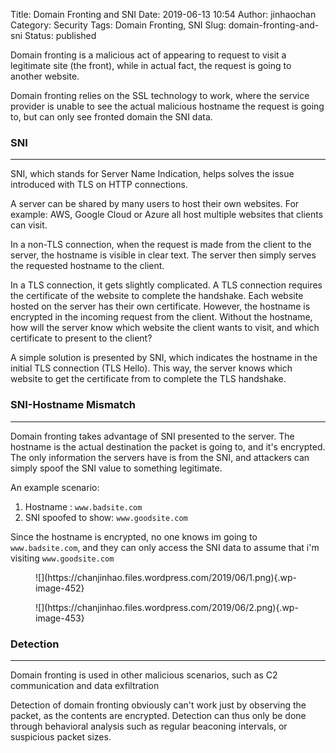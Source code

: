 Title: Domain Fronting and SNI
Date: 2019-06-13 10:54
Author: jinhaochan
Category: Security
Tags: Domain Fronting, SNI
Slug: domain-fronting-and-sni
Status: published

<!-- wp:paragraph -->

Domain fronting is a malicious act of appearing to request to visit a legitimate site (the front), while in actual fact, the request is going to another website.

<!-- /wp:paragraph -->

<!-- wp:paragraph -->

Domain fronting relies on the SSL technology to work, where the service provider is unable to see the actual malicious hostname the request is going to, but can only see fronted domain the SNI data.

<!-- /wp:paragraph -->

<!-- wp:heading {"level":3} -->

### SNI

<!-- /wp:heading -->

<!-- wp:separator -->

------------------------------------------------------------------------

<!-- /wp:separator -->

</p>
<!-- wp:paragraph -->

SNI, which stands for Server Name Indication, helps solves the issue introduced with TLS on HTTP connections.

<!-- /wp:paragraph -->

<!-- wp:paragraph -->

A server can be shared by many users to host their own websites. For example: AWS, Google Cloud or Azure all host multiple websites that clients can visit.

<!-- /wp:paragraph -->

<!-- wp:paragraph -->

In a non-TLS connection, when the request is made from the client to the server, the hostname is visible in clear text. The server then simply serves the requested hostname to the client.

<!-- /wp:paragraph -->

<!-- wp:paragraph -->

In a TLS connection, it gets slightly complicated. A TLS connection requires the certificate of the website to complete the handshake. Each website hosted on the server has their own certificate. However, the hostname is encrypted in the incoming request from the client. Without the hostname, how will the server know which website the client wants to visit, and which certificate to present to the client?

<!-- /wp:paragraph -->

<!-- wp:paragraph -->

A simple solution is presented by SNI, which indicates the hostname in the initial TLS connection (TLS Hello). This way, the server knows which website to get the certificate from to complete the TLS handshake.

<!-- /wp:paragraph -->

<!-- wp:heading {"level":3} -->

### SNI-Hostname Mismatch

<!-- /wp:heading -->

<!-- wp:separator -->

------------------------------------------------------------------------

<!-- /wp:separator -->

</p>
<!-- wp:paragraph -->

Domain fronting takes advantage of SNI presented to the server. The hostname is the actual destination the packet is going to, and it's encrypted. The only information the servers have is from the SNI, and attackers can simply spoof the SNI value to something legitimate.

<!-- /wp:paragraph -->

<!-- wp:paragraph -->

An example scenario:

<!-- /wp:paragraph -->

<!-- wp:list {"ordered":true} -->

1.  Hostname : `www.badsite.com`
2.  SNI spoofed to show: `www.goodsite.com`

<!-- /wp:list -->

<!-- wp:paragraph -->

Since the hostname is encrypted, no one knows im going to `www.badsite.com`, and they can only access the SNI data to assume that i'm visiting `www.goodsite.com`

<!-- /wp:paragraph -->

<!-- wp:image {"id":452} -->

<figure class="wp-block-image">
![](https://chanjinhao.files.wordpress.com/2019/06/1.png){.wp-image-452}

</figure>
<!-- /wp:image -->

<!-- wp:image {"id":453} -->

<figure class="wp-block-image">
![](https://chanjinhao.files.wordpress.com/2019/06/2.png){.wp-image-453}

</figure>
<!-- /wp:image -->

<!-- wp:heading {"level":3} -->

### Detection

<!-- /wp:heading -->

<!-- wp:separator -->

------------------------------------------------------------------------

<!-- /wp:separator -->

</p>
<!-- wp:paragraph -->

Domain fronting is used in other malicious scenarios, such as C2 communication and data exfiltration

<!-- /wp:paragraph -->

<!-- wp:paragraph -->

Detection of domain fronting obviously can't work just by observing the packet, as the contents are encrypted. Detection can thus only be done through behavioral analysis such as regular beaconing intervals, or suspicious packet sizes.

<!-- /wp:paragraph -->
